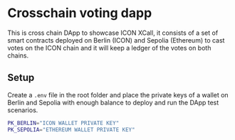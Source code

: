 # Crosschain voting dapp

This is cross chain DApp to showcase ICON XCall, it consists of a set of smart contracts deployed on Berlin (ICON) and Sepolia (Ethereum) to cast votes on the ICON chain and it will keep a ledger of the votes on both chains.

## Setup

Create a `.env` file in the root folder and place the private keys of a wallet on Berlin and Sepolia with enough balance to deploy and run the DApp test scenarios.
```bash
PK_BERLIN="ICON WALLET PRIVATE KEY"
PK_SEPOLIA="ETHEREUM WALLET PRIVATE KEY"
```
